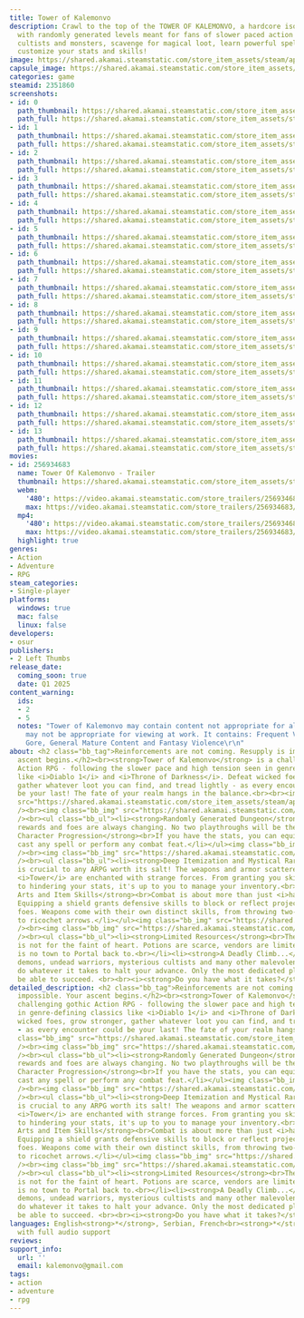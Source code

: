 ```yaml
---
title: Tower of Kalemonvo
description: Crawl to the top of the TOWER OF KALEMONVO, a hardcore isometric ARPG
  with randomly generated levels meant for fans of slower paced action games. Fight
  cultists and monsters, scavenge for magical loot, learn powerful spells and fully
  customize your stats and skills!
image: https://shared.akamai.steamstatic.com/store_item_assets/steam/apps/2351860/header.jpg?t=1731612588
capsule_image: https://shared.akamai.steamstatic.com/store_item_assets/steam/apps/2351860/7b19e566ea6e78d6ae68cab4371f58498efebc2c/capsule_231x87.jpg?t=1731612588
categories: game
steamid: 2351860
screenshots:
- id: 0
  path_thumbnail: https://shared.akamai.steamstatic.com/store_item_assets/steam/apps/2351860/ss_f2aa5958c8d5e2b0038f62cf5c95adae3e7e1ce5.600x338.jpg?t=1731612588
  path_full: https://shared.akamai.steamstatic.com/store_item_assets/steam/apps/2351860/ss_f2aa5958c8d5e2b0038f62cf5c95adae3e7e1ce5.1920x1080.jpg?t=1731612588
- id: 1
  path_thumbnail: https://shared.akamai.steamstatic.com/store_item_assets/steam/apps/2351860/ss_a61b931f8fb74eb4710d13cf9dc2d988a512adcb.600x338.jpg?t=1731612588
  path_full: https://shared.akamai.steamstatic.com/store_item_assets/steam/apps/2351860/ss_a61b931f8fb74eb4710d13cf9dc2d988a512adcb.1920x1080.jpg?t=1731612588
- id: 2
  path_thumbnail: https://shared.akamai.steamstatic.com/store_item_assets/steam/apps/2351860/ss_a717228b90366e30629dc48a480a9096d0e87bf7.600x338.jpg?t=1731612588
  path_full: https://shared.akamai.steamstatic.com/store_item_assets/steam/apps/2351860/ss_a717228b90366e30629dc48a480a9096d0e87bf7.1920x1080.jpg?t=1731612588
- id: 3
  path_thumbnail: https://shared.akamai.steamstatic.com/store_item_assets/steam/apps/2351860/ss_9235c88737a23e881066b3eddb70d521b4dc788c.600x338.jpg?t=1731612588
  path_full: https://shared.akamai.steamstatic.com/store_item_assets/steam/apps/2351860/ss_9235c88737a23e881066b3eddb70d521b4dc788c.1920x1080.jpg?t=1731612588
- id: 4
  path_thumbnail: https://shared.akamai.steamstatic.com/store_item_assets/steam/apps/2351860/ss_74b4fea82079e9fa6cadb2e5d50a89a97b44831c.600x338.jpg?t=1731612588
  path_full: https://shared.akamai.steamstatic.com/store_item_assets/steam/apps/2351860/ss_74b4fea82079e9fa6cadb2e5d50a89a97b44831c.1920x1080.jpg?t=1731612588
- id: 5
  path_thumbnail: https://shared.akamai.steamstatic.com/store_item_assets/steam/apps/2351860/ss_43387a770da90512c865296a746bdf70a88093bf.600x338.jpg?t=1731612588
  path_full: https://shared.akamai.steamstatic.com/store_item_assets/steam/apps/2351860/ss_43387a770da90512c865296a746bdf70a88093bf.1920x1080.jpg?t=1731612588
- id: 6
  path_thumbnail: https://shared.akamai.steamstatic.com/store_item_assets/steam/apps/2351860/ss_65af23607bf8d3546c8b28a90eb58e8ed3b581f7.600x338.jpg?t=1731612588
  path_full: https://shared.akamai.steamstatic.com/store_item_assets/steam/apps/2351860/ss_65af23607bf8d3546c8b28a90eb58e8ed3b581f7.1920x1080.jpg?t=1731612588
- id: 7
  path_thumbnail: https://shared.akamai.steamstatic.com/store_item_assets/steam/apps/2351860/ss_014742c267f471dde4557ba5b1d658d61b3ab941.600x338.jpg?t=1731612588
  path_full: https://shared.akamai.steamstatic.com/store_item_assets/steam/apps/2351860/ss_014742c267f471dde4557ba5b1d658d61b3ab941.1920x1080.jpg?t=1731612588
- id: 8
  path_thumbnail: https://shared.akamai.steamstatic.com/store_item_assets/steam/apps/2351860/ss_abcdf4abe8885b8badacd0fb35e3a29d503303b6.600x338.jpg?t=1731612588
  path_full: https://shared.akamai.steamstatic.com/store_item_assets/steam/apps/2351860/ss_abcdf4abe8885b8badacd0fb35e3a29d503303b6.1920x1080.jpg?t=1731612588
- id: 9
  path_thumbnail: https://shared.akamai.steamstatic.com/store_item_assets/steam/apps/2351860/ss_7a1b4c4eb47144774e1c1448d54d5bd4ef001032.600x338.jpg?t=1731612588
  path_full: https://shared.akamai.steamstatic.com/store_item_assets/steam/apps/2351860/ss_7a1b4c4eb47144774e1c1448d54d5bd4ef001032.1920x1080.jpg?t=1731612588
- id: 10
  path_thumbnail: https://shared.akamai.steamstatic.com/store_item_assets/steam/apps/2351860/ss_b7e0c71ba07e5110794661c58c2d09689dfff246.600x338.jpg?t=1731612588
  path_full: https://shared.akamai.steamstatic.com/store_item_assets/steam/apps/2351860/ss_b7e0c71ba07e5110794661c58c2d09689dfff246.1920x1080.jpg?t=1731612588
- id: 11
  path_thumbnail: https://shared.akamai.steamstatic.com/store_item_assets/steam/apps/2351860/ss_820da9f8fcff3c36bd09aece7d436a3b45eb7fc3.600x338.jpg?t=1731612588
  path_full: https://shared.akamai.steamstatic.com/store_item_assets/steam/apps/2351860/ss_820da9f8fcff3c36bd09aece7d436a3b45eb7fc3.1920x1080.jpg?t=1731612588
- id: 12
  path_thumbnail: https://shared.akamai.steamstatic.com/store_item_assets/steam/apps/2351860/ss_84933cda8265ec8e1c6a75862eed40a674c0d94b.600x338.jpg?t=1731612588
  path_full: https://shared.akamai.steamstatic.com/store_item_assets/steam/apps/2351860/ss_84933cda8265ec8e1c6a75862eed40a674c0d94b.1920x1080.jpg?t=1731612588
- id: 13
  path_thumbnail: https://shared.akamai.steamstatic.com/store_item_assets/steam/apps/2351860/ss_44f887e74211105b1f1e97ecf21302723488915a.600x338.jpg?t=1731612588
  path_full: https://shared.akamai.steamstatic.com/store_item_assets/steam/apps/2351860/ss_44f887e74211105b1f1e97ecf21302723488915a.1920x1080.jpg?t=1731612588
movies:
- id: 256934683
  name: Tower Of Kalemonvo - Trailer
  thumbnail: https://shared.akamai.steamstatic.com/store_item_assets/steam/apps/256934683/movie.293x165.jpg?t=1724703429
  webm:
    '480': https://video.akamai.steamstatic.com/store_trailers/256934683/movie480_vp9.webm?t=1724703429
    max: https://video.akamai.steamstatic.com/store_trailers/256934683/movie_max_vp9.webm?t=1724703429
  mp4:
    '480': https://video.akamai.steamstatic.com/store_trailers/256934683/movie480.mp4?t=1724703429
    max: https://video.akamai.steamstatic.com/store_trailers/256934683/movie_max.mp4?t=1724703429
  highlight: true
genres:
- Action
- Adventure
- RPG
steam_categories:
- Single-player
platforms:
  windows: true
  mac: false
  linux: false
developers:
- osur
publishers:
- 2 Left Thumbs
release_date:
  coming_soon: true
  date: Q1 2025
content_warning:
  ids:
  - 2
  - 5
  notes: "Tower of Kalemonvo may contain content not appropriate for all ages, or
    may not be appropriate for viewing at work. It contains: Frequent Violence or
    Gore, General Mature Content and Fantasy Violence\r\n"
about: <h2 class="bb_tag">Reinforcements are not coming. Resupply is impossible. Your
  ascent begins.</h2><br><strong>Tower of Kalemonvo</strong> is a challenging gothic
  Action RPG - following the slower pace and high tension seen in genre-defining classics
  like <i>Diablo 1</i> and <i>Throne of Darkness</i>. Defeat wicked foes, grow stronger,
  gather whatever loot you can find, and tread lightly - as every encounter could
  be your last! The fate of your realm hangs in the balance.<br><br><img class="bb_img"
  src="https://shared.akamai.steamstatic.com/store_item_assets/steam/apps/2351860/extras/classicarpg2.png?t=1731612588"
  /><br><img class="bb_img" src="https://shared.akamai.steamstatic.com/store_item_assets/steam/apps/2351860/extras/gif4.gif?t=1731612588"
  /><br><ul class="bb_ul"><li><strong>Randomly Generated Dungeon</strong><br>Rooms,
  rewards and foes are always changing. No two playthroughs will be the same.<br></li><li><strong>Classless
  Character Progression</strong><br>If you have the stats, you can equip any item,
  cast any spell or perform any combat feat.</li></ul><img class="bb_img" src="https://shared.akamai.steamstatic.com/store_item_assets/steam/apps/2351860/extras/deepcustom2.png?t=1731612588"
  /><br><img class="bb_img" src="https://shared.akamai.steamstatic.com/store_item_assets/steam/apps/2351860/extras/gif5.gif?t=1731612588"
  /><br><ul class="bb_ul"><li><strong>Deep Itemization and Mystical Rare Items</strong><br>Loot
  is crucial to any ARPG worth its salt! The weapons and armor scattered around the
  <i>Tower</i> are enchanted with strange forces. From granting you skills and spells
  to hindering your stats, it's up to you to manage your inventory.<br></li><li><strong>Combat
  Arts and Item Skills</strong><br>Combat is about more than just <i>hacking and slashing</i>.
  Equipping a shield grants defensive skills to block or reflect projectiles or bash
  foes. Weapons come with their own distinct skills, from throwing two-handed scythes
  to ricochet arrows.</li></ul><img class="bb_img" src="https://shared.akamai.steamstatic.com/store_item_assets/steam/apps/2351860/extras/brutaldiff2.png?t=1731612588"
  /><br><img class="bb_img" src="https://shared.akamai.steamstatic.com/store_item_assets/steam/apps/2351860/extras/gif6.gif?t=1731612588"
  /><br><ul class="bb_ul"><li><strong>Limited Resources</strong><br>The <i>Tower</i>
  is not for the faint of heart. Potions are scarce, vendors are limited, and there
  is no town to Portal back to.<br></li><li><strong>A Deadly Climb...</strong><br>Hellish
  demons, undead warriors, mysterious cultists and many other malevolent beings will
  do whatever it takes to halt your advance. Only the most dedicated players will
  be able to succeed. <br><br><i><strong>Do you have what it takes?</strong></i></li></ul>
detailed_description: <h2 class="bb_tag">Reinforcements are not coming. Resupply is
  impossible. Your ascent begins.</h2><br><strong>Tower of Kalemonvo</strong> is a
  challenging gothic Action RPG - following the slower pace and high tension seen
  in genre-defining classics like <i>Diablo 1</i> and <i>Throne of Darkness</i>. Defeat
  wicked foes, grow stronger, gather whatever loot you can find, and tread lightly
  - as every encounter could be your last! The fate of your realm hangs in the balance.<br><br><img
  class="bb_img" src="https://shared.akamai.steamstatic.com/store_item_assets/steam/apps/2351860/extras/classicarpg2.png?t=1731612588"
  /><br><img class="bb_img" src="https://shared.akamai.steamstatic.com/store_item_assets/steam/apps/2351860/extras/gif4.gif?t=1731612588"
  /><br><ul class="bb_ul"><li><strong>Randomly Generated Dungeon</strong><br>Rooms,
  rewards and foes are always changing. No two playthroughs will be the same.<br></li><li><strong>Classless
  Character Progression</strong><br>If you have the stats, you can equip any item,
  cast any spell or perform any combat feat.</li></ul><img class="bb_img" src="https://shared.akamai.steamstatic.com/store_item_assets/steam/apps/2351860/extras/deepcustom2.png?t=1731612588"
  /><br><img class="bb_img" src="https://shared.akamai.steamstatic.com/store_item_assets/steam/apps/2351860/extras/gif5.gif?t=1731612588"
  /><br><ul class="bb_ul"><li><strong>Deep Itemization and Mystical Rare Items</strong><br>Loot
  is crucial to any ARPG worth its salt! The weapons and armor scattered around the
  <i>Tower</i> are enchanted with strange forces. From granting you skills and spells
  to hindering your stats, it's up to you to manage your inventory.<br></li><li><strong>Combat
  Arts and Item Skills</strong><br>Combat is about more than just <i>hacking and slashing</i>.
  Equipping a shield grants defensive skills to block or reflect projectiles or bash
  foes. Weapons come with their own distinct skills, from throwing two-handed scythes
  to ricochet arrows.</li></ul><img class="bb_img" src="https://shared.akamai.steamstatic.com/store_item_assets/steam/apps/2351860/extras/brutaldiff2.png?t=1731612588"
  /><br><img class="bb_img" src="https://shared.akamai.steamstatic.com/store_item_assets/steam/apps/2351860/extras/gif6.gif?t=1731612588"
  /><br><ul class="bb_ul"><li><strong>Limited Resources</strong><br>The <i>Tower</i>
  is not for the faint of heart. Potions are scarce, vendors are limited, and there
  is no town to Portal back to.<br></li><li><strong>A Deadly Climb...</strong><br>Hellish
  demons, undead warriors, mysterious cultists and many other malevolent beings will
  do whatever it takes to halt your advance. Only the most dedicated players will
  be able to succeed. <br><br><i><strong>Do you have what it takes?</strong></i></li></ul>
languages: English<strong>*</strong>, Serbian, French<br><strong>*</strong>languages
  with full audio support
reviews:
support_info:
  url: ''
  email: kalemonvo@gmail.com
tags:
- action
- adventure
- rpg
---
```


